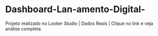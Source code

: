 # Dashboard-Lan-amento-Digital-
Projeto realizado no Looker Studio | Dados Reais | Clique no link e veja análise completa. 
